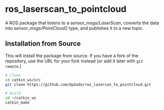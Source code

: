 # ros_laserscan_to_pointcloud
A ROS package that listens to a *sensor_msgs/LaserScan*, converts the data into *sensor_msgs/PointCloud2* type, and publishes it to a new topic.

## Installation from Source

This will install the package from source. If you have a fork of the repository, use the URL for your fork instead (or add it later with `git remote`.)

```bash
# clone
cd catkin_ws/src
git clone https://github.com/UpGado/ros_lasercan_to_pointcloud.git 

# build
cd ~/catkin_ws
catkin_make
```
